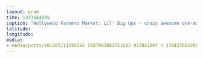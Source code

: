 ```yaml
---
layout: gram
time: 1337544085
caption: "Hollywood Farmers Market: Lil' Big Ups - crazy awesome one-man rubber band loop music"
latitude: 
longitude: 
media:
- media/posts/201205/11195592_1607993082751643_913941297_n_17842260229000351.jpg
---
```

